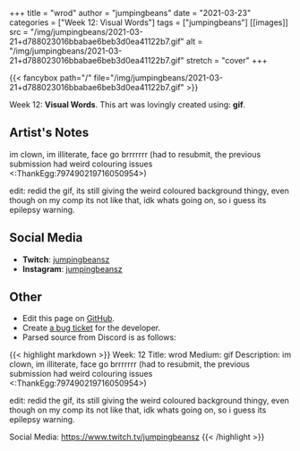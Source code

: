 +++
title =       "wrod"
author =      "jumpingbeans"
date =        "2021-03-23"
categories =  ["Week 12: Visual Words"]
tags =        ["jumpingbeans"]
[[images]]
                      src = "/img/jumpingbeans/2021-03-21+d788023016bbabae6beb3d0ea41122b7.gif"
                      alt = "/img/jumpingbeans/2021-03-21+d788023016bbabae6beb3d0ea41122b7.gif"
                      stretch = "cover"
+++


{{< fancybox path="/" file="/img/jumpingbeans/2021-03-21+d788023016bbabae6beb3d0ea41122b7.gif" >}}


Week 12: **Visual Words**. This art was lovingly created using: **gif**.

## Artist's Notes

im clown, im illiterate, face go brrrrrrr (had to resubmit, the previous submission had weird colouring issues <:ThankEgg:797490219716050954>)

edit: redid the gif, its still giving the weird coloured background thingy, even though on my comp its not like that, idk whats going on, so i guess its epilepsy warning.

## Social Media

- **Twitch**: [jumpingbeansz]()
- **Instagram**: [jumpingbeansz]()


## Other

- Edit this page on [GitHub](https://github.com/teaminkling/web-refresh/edit/main/blog/content/blog/jumpingbeans-week-12-215e.md).
- Create [a bug ticket](https://github.com/teaminkling/web-refresh/issues/new?assignees=&labels=bug&template=problem-report.md&title=) for the developer.
- Parsed source from Discord is as follows:

{{< highlight markdown >}}
Week: 12
Title: wrod
Medium: gif
Description: im clown, im illiterate, face go brrrrrrr (had to resubmit, the previous submission had weird colouring issues <:ThankEgg:797490219716050954>)

edit: redid the gif, its still giving the weird coloured background thingy, even though on my comp its not like that, idk whats going on, so i guess its epilepsy warning. 

Social Media: https://www.twitch.tv/jumpingbeansz
{{< /highlight >}}